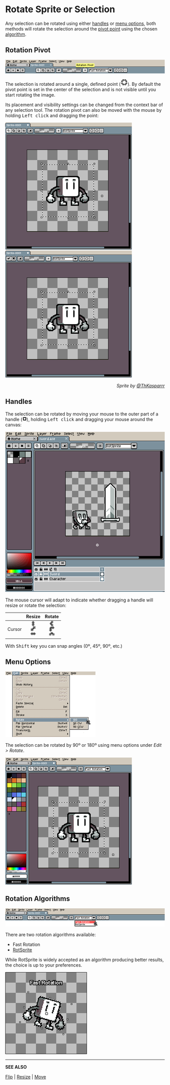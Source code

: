 # Rotate Sprite or Selection

Any selection can be rotated using either [handles](rotate.md#handles) or [menu options](rotate.md#menu-options), both methods will rotate the selection around the [pivot point](rotate.md#rotation-pivot) using the chosen [algorithm](rotate.md#rotation-algorithms).

## Rotation Pivot

![Rotation Pivot](rotate/pivot-point-context-bar.png)

The selection is rotated around a single, defined point (![Rotation Pivot](rotate/pivot-point.png)). By default the pivot point is set in the center of the selection and is not visible until you start rotating the image.

Its placement and visibility settings can be changed from the context bar of any selection tool. The rotation pivot can also be moved with the mouse by holding <kbd>Left click</kbd> and dragging the point:

![Rotation Pivot Settings](rotate/pivot-point-settings.gif)
![Moving the Rotation Pivot with the mouse](rotate/pivot-point-mouse-move.gif)

<div style="font-style:italic;text-align:right;">Sprite by <a href="https://twitter.com/ThKasparrr">@ThKasparrr</a></div>

## Handles

The selection can be rotated by moving your mouse to the outer part of a handle (![Handle](rotate/handle.png)), holding <kbd>Left click</kbd> and dragging your mouse around the canvas:

![Rotate Handles](rotate/rotate-handles.gif)

The mouse cursor will adapt to indicate whether dragging a handle will resize or rotate the selection:

|        |                   Resize                   |                   Rotate                   |
| ------ | :----------------------------------------: | :----------------------------------------: |
| Cursor | ![Resize Handle](cursor/resize-handle.png) | ![Rotate Handle](cursor/rotate-handle.png) |

With <kbd>Shift</kbd> key you can snap angles (0º, 45º, 90º, etc.)

## Menu Options

![Edit > Rotate](rotate/edit-rotate.png)

The selection can be rotated by 90º or 180º using menu options under _Edit > Rotate_.

![Rotate Menu Options](rotate/rotate-menu-options.gif)

## Rotation Algorithms

![Rotation Algorithms](rotate/rotation-algorithms.png)

There are two rotation algorithms available:

- Fast Rotation
- [RotSprite](https://en.wikipedia.org/wiki/Pixel-art_scaling_algorithms#RotSprite)

While RotSprite is widely accepted as an algorithm producing better results, the choice is up to your preferences.

![Fast Rotation vs RotSprite](rotate/rotation-algorithm.gif)

---

**SEE ALSO**

[Flip](flip.md) |
[Resize](resize.md) |
[Move](move-selection.md)
